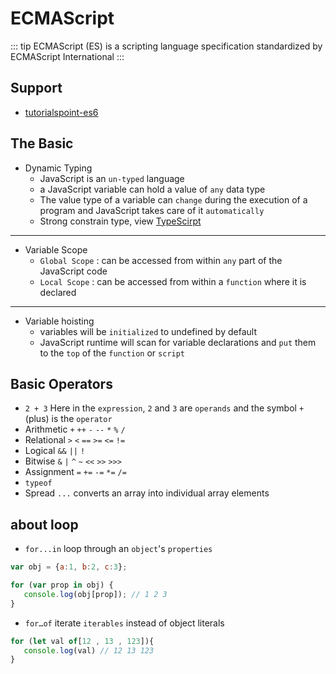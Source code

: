 # ECMAScript
::: tip
ECMAScript (ES) is a scripting language specification standardized by ECMAScript International
:::

## Support
- [tutorialspoint-es6](https://www.tutorialspoint.com/es6/index.htm)

## The Basic
- Dynamic Typing
  - JavaScript is an `un-typed` language
  - a JavaScript variable can hold a value of `any` data type
  - The value type of a variable can `change` during the execution of a program and JavaScript takes care of it `automatically`
  - Strong constrain type, view [TypeScirpt](/TypeScript/)
---
- Variable Scope
  - `Global Scope` : can be accessed from within `any` part of the JavaScript code
  - `Local Scope` : can be accessed from within a `function` where it is declared
---
- Variable hoisting
  - variables will be `initialized` to undefined by default
  -  JavaScript runtime will scan for variable declarations and `put` them to the `top` of the `function` or `script`

## Basic Operators
- `2 + 3`
Here in the `expression`, `2` and `3` are `operands` and the symbol `+` (plus) is the `operator`
- Arithmetic  `+` `++` `-` `--` `*` `%` `/`
- Relational  `>` `<` `==` `>=` `<=` `!=`
- Logical `&&` `||` `!`
- Bitwise `&` `|` `^` `~` `<<` `>>` `>>>`
- Assignment `=` `+=` `-=` `*=` `/=`
- `typeof` 
- Spread `...` converts an array into individual array elements

## about loop
- `for...in` loop through an `object`'s `properties`
``` js
var obj = {a:1, b:2, c:3};

for (var prop in obj) {
   console.log(obj[prop]); // 1 2 3
}
```
- `for…of` iterate `iterables` instead of object literals
``` js
for (let val of[12 , 13 , 123]){
   console.log(val) // 12 13 123
}
```

